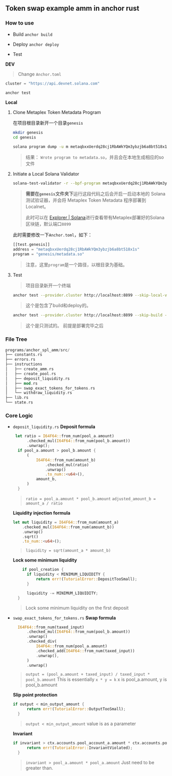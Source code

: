 ## Token swap example amm in anchor rust

### How to use

- Build
`anchor build`

- Deploy
`anchor deploy`

- Test

**DEV**
> Change `Anchor.toml`
```rust
cluster = "https://api.devnet.solana.com"
```

```sh
anchor test
```

**Local**

1. Clone Metaplex Token Metadata Program

    在项目根目录新开一个目录`genesis`
    ```sh
    mkdir genesis
    cd genesis
    ```

    ```sh
    solana program dump -u m metaqbxxUerdq28cj1RbAWkYQm3ybzjb6a8bt518x1s metadata.so
    ```
    > 结果： `Wrote program to metadata.so`，并且会在本地生成相应的so文件


2. Initiate a Local Solana Validator

    ```sh
    solana-test-validator -r --bpf-program metaqbxxUerdq28cj1RbAWkYQm3ybzjb6a8bt518x1s metadata.so
    ```
    > **需要在`genesis`文件夹下**运行这段代码之后会开启一启动本地的 Solana 测试验证器，并会将 Metaplex Token Metadata 程序部署到 Localnet。
    > 
    > 此时可以在 [Explorer | Solana](https://explorer.solana.com/?cluster=custom)进行查看带有Metaplex部署好的Solana区块链，默认端口`8899`


    此时需要修改一下`Anchor.toml`，如下：
    ```rust
    [[test.genesis]]
    address = "metaqbxxUerdq28cj1RbAWkYQm3ybzjb6a8bt518x1s"
    program = "genesis/metadata.so"
    ```
    > 注意，这里`program`是一个路径，以根目录为基础。


3. Test
    > 项目目录新开一个终端

    ```sh
    anchor test --provider.cluster http://localhost:8899 --skip-local-validator
    ```
    > 这个是包含了build和deploy的。
    ```sh
    anchor test --provider.cluster http://localhost:8899 --skip-build --skip-deploy
    ```
    > 这个是只测试的。 前提是部署完毕之后







### File Tree

```rust
programs/anchor_spl_amm/src/
├── constants.rs
├── errors.rs
├── instructions
│   ├── create_amm.rs
│   ├── create_pool.rs
│   ├── deposit_liquidity.rs
│   ├── mod.rs
│   ├── swap_exact_tokens_for_tokens.rs
│   └── withdraw_liquidity.rs
├── lib.rs
└── state.rs
```

### Core Logic
 

- `deposit_liquidity.rs`
  **Deposit formula**
  ```rust
   let ratio = I64F64::from_num(pool_a.amount)
        .checked_mul(I64F64::from_num(pool_b.amount))
        .unwrap();
    if pool_a.amount > pool_b.amount {
        (
            I64F64::from_num(amount_b)
                .checked_mul(ratio)
                .unwrap()
                .to_num::<u64>(),
            amount_b,
        )
    } 
  ```
  > `ratio = pool_a.amount * pool_b.amount`
  > `adjusted_amount_b = amount_a / ratio`


  **Liquidity injection formula**
    ```rust
    let mut liquidity = I64F64::from_num(amount_a)
        .checked_mul(I64F64::from_num(amount_b))
        .unwrap()
        .sqrt()
        .to_num::<u64>();
    ```
    > `liquidity = sqrt(amount_a * amount_b)`

  **Lock some minimum liquidity**
  ```rust
      if pool_creation {
        if liquidity < MINIMUM_LIQUIDITY {
            return err!(TutorialError::DepositTooSmall);
        }

        liquidity -= MINIMUM_LIQUIDITY;
    }
  ```
  > Lock some minimum liquidity on the first deposit


- `swap_exact_tokens_for_tokens.rs`
  **Swap formula**
  ```rust
    I64F64::from_num(taxed_input)
        .checked_mul(I64F64::from_num(pool_b.amount))
        .unwrap()
        .checked_div(
            I64F64::from_num(pool_a.amount)
            .checked_add(I64F64::from_num(taxed_input))
            .unwrap(),
        )
        .unwrap()
  ```

  > `output = (pool_a.amount + taxed_input) / taxed_input * pool_b.amount`
  > This is essentially `x * y = k` x is pool_a.amount, y is pool_b.amount

  **Slip point protection**
  ```rust
  if output < min_output_amount {
        return err!(TutorialError::OutputTooSmall);
    }
  ```
  > `output < min_output_amount` value is as a parameter

  **Invariant**
  ```rust
  if invariant > ctx.accounts.pool_account_a.amount * ctx.accounts.pool_account_a.amount {
        return err!(TutorialError::InvariantViolated);
    }
  ```
  > `invariant > pool_a.amount * pool_a.amount` Just need to be greater than.